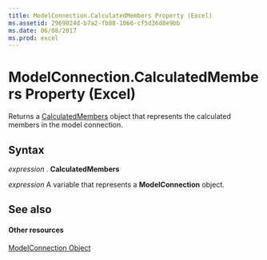 ```yaml
---
title: ModelConnection.CalculatedMembers Property (Excel)
ms.assetid: 2969824d-b7a2-fb88-1066-cf5d36d8e9bb
ms.date: 06/08/2017
ms.prod: excel
---
```



# ModelConnection.CalculatedMembers Property (Excel)

Returns a [CalculatedMembers](calculatedmembers-object-excel.md) object that represents the calculated members in the model connection.


## Syntax

 _expression_ . **CalculatedMembers**

 _expression_ A variable that represents a **ModelConnection** object.


## See also


#### Other resources



[ModelConnection Object](modelconnection-object-excel.md)

